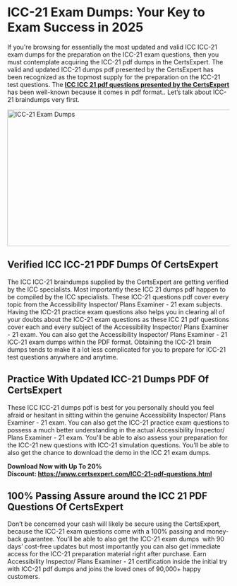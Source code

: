 <h1><strong>ICC-21 Exam Dumps: Your Key to Exam Success in 2025</strong></h1>
<p>If you're browsing for essentially the most updated and valid ICC ICC-21 exam dumps for the preparation on the ICC-21 exam questions, then you must contemplate acquiring the ICC-21 pdf dumps in the CertsExpert. The valid and updated ICC-21 dumps pdf presented by the CertsExpert has been recognized as the topmost supply for the preparation on the ICC-21 test questions. The <a href="https://www.certsexpert.com/ICC-21-pdf-questions.html"><strong>ICC ICC 21 pdf questions presented by the CertsExpert</strong></a> has been well-known because it comes in pdf format.. Let&rsquo;s talk about ICC-21 braindumps very first.</p>
<p><img src="https://i.ibb.co/7N2YfdK/Copy-of-Copy-of-Copy-of-Copy-of-Copy-of-Minimalist-Business-You-Tube-Thumbnail-54.png" alt="ICC-21 Exam Dumps" width="550" height="309" /></p>
<h2><strong>Verified ICC ICC-21 PDF Dumps Of CertsExpert</strong></h2>
<p>The ICC ICC-21 braindumps supplied by the CertsExpert are getting verified by the ICC specialists. Most importantly these ICC 21 dumps pdf happen to be compiled by the ICC specialists. These ICC-21 questions pdf cover every topic from the Accessibility Inspector/ Plans Examiner - 21 exam subjects. Having the ICC-21 practice exam questions also helps you in clearing all of your doubts about the ICC-21 exam questions as these ICC 21 pdf questions cover each and every subject of the Accessibility Inspector/ Plans Examiner - 21 exam. You can also get the Accessibility Inspector/ Plans Examiner - 21 ICC-21 exam dumps within the PDF format. Obtaining the ICC-21 brain dumps tends to make it a lot less complicated for you to prepare for ICC-21 test questions anywhere and anytime.</p>
<h2><strong>Practice With Updated ICC-21 Dumps PDF Of CertsExpert</strong></h2>
<p>These ICC ICC-21 dumps pdf is best for you personally should you feel afraid or hesitant in sitting within the genuine Accessibility Inspector/ Plans Examiner - 21 exam. You can also get the ICC-21 practice exam questions to possess a much better understanding in the actual Accessibility Inspector/ Plans Examiner - 21 exam. You'll be able to also assess your preparation for the ICC-21 new questions with ICC-21 simulation questions. You'll be able to also get the chance to download the demo in the ICC 21 exam dumps.</p>
<p><strong>Download Now with Up To 20% Discount:&nbsp;<a href="https://www.certsexpert.com/ICC-21-pdf-questions.html">https://www.certsexpert.com/ICC-21-pdf-questions.html</a></strong></p>
<h2><strong>100% Passing Assure around the ICC 21 PDF Questions Of CertsExpert</strong></h2>
<p>Don&rsquo;t be concerned your cash will likely be secure using the CertsExpert, because the ICC-21 exam questions come with a 100% passing and money-back guarantee. You'll be able to also get the ICC-21 exam dumps&nbsp; with 90 days&rsquo; cost-free updates but most importantly you can also get immediate access for the ICC-21 preparation material right after purchase. Earn Accessibility Inspector/ Plans Examiner - 21 certification inside the initial try with ICC-21 pdf dumps and joins the loved ones of 90,000+ happy customers.</p>
